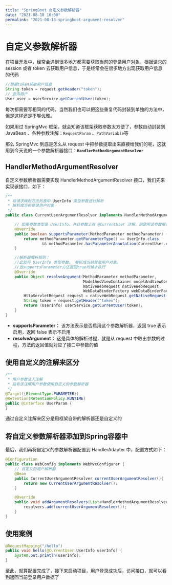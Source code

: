 ```yaml
---
title: "SpringBoot 自定义参数解析器"
date: "2021-08-18 16:00"
permalink: "2021-08-18-springboot-argument-resolver"
---
```


# 自定义参数解析器

在项目开发中，经常会遇到很多地方都需要获取当前的登录用户对象，根据请求的 session 或者 token 去获取用户信息，于是经常会在很多地方出现获取用户信息的代码

```java
//根据token获取用户信息
String token = request.getHeader("token");
// 查询用户
User user = userService.getCurrentUser(token);
```

每次都需要写相同的代码，当然我们也可以把这些重复代码封装到单独的方法中，但是这样还是不够优雅。

如果用过 SpringMvc 框架，就会知道该框架获取参数太方便了，参数自动封装到 JavaBean 、各种参数注解：`RequestParam` 、`PathVariable`等

那么 SpringMvc 到底是怎么从 request 中把参数提取出来直接给我们的呢，这就用到今天说的一个参数解析器接口：**`HandlerMethodArgumentResolver`**

## HandlerMethodArgumentResolver

自定义参数解析器需要实现 HandlerMethodArgumentResolver 接口，我们先来实现该接口，如下：

```java
/**
 * 将请求映射方法列表中 UserInfo 类型参数进行解析
 * 解析成当前登录用户对象
 */
public class CurrentUserArgumentResolver implements HandlerMethodArgumentResolver {

    // 如果参数类型是 UserInfo，并且参数上有 @CurrentUser 注解，则使用该参数解析器
    @Override
    public boolean supportsParameter(MethodParameter methodParameter) {
        return methodParameter.getParameterType() == UserInfo.class
                && methodParameter.hasParameterAnnotation(CurrentUser.class);
    }

    //解析器解析规则：
    //此处将 UserInfo 类型参数， 解析成当前登录用户对象。
    //当supportsParameter方法返回true时候才执行
    @Override
    public Object resolveArgument(MethodParameter methodParameter,
                                  ModelAndViewContainer modelAndViewContainer,
                                  NativeWebRequest nativeWebRequest,
                                  WebDataBinderFactory webDataBinderFactory) throws Exception {
        HttpServletRequest request = nativeWebRequest.getNativeRequest(HttpServletRequest.class);
        String token = request.getHeader("token");
        return (UserInfo) userService.getCurrentUser(token);
    }
}
```

- **supportsParameter：** 该方法表示是否启用这个参数解析器，返回 true 表示启用，返回 false 表示不启用
- **resolveArgument：** 这是具体的解析过程，就是从 request 中取出参数的过程，方法的返回值就对应了接口中参数的值

## 使用自定义的注解来区分

```java
/**
 * 用户参数注入注解
 * 贴有该注解用户参数使用自定义的参数解析器
 */
@Target({ElementType.PARAMETER})
@Retention(RetentionPolicy.RUNTIME)
public @interface UserParam {
}
```

通过自定义注解来区分是用框架自带的解析器还是自定义的

## 将自定义参数解析器添加到Spring容器中

最后，我们再将自定义的参数解析器配置到 HandlerAdapter 中，配置方式如下：

```java
@Configuration
public class WebConfig implements WebMvcConfigurer {
    // 自定义的用户解析器
    @Bean
    public CurrentUserArgumentResolver currentUserArgumentResolver(){
        return new CurrentUserArgumentResolver();
    }

    @Override
    public void addArgumentResolvers(List<HandlerMethodArgumentResolver> resolvers) {
        resolvers.add(currentUserArgumentResolver());
    }
}
```

## 使用案例

```java
@RequestMapping("/hello")
public void hello(@CurrentUser UserInfo userInfo) {
    System.out.println(userInfo);
}
```

至此，就算配置完成了，接下来启动项目，用户登录成功后，访问接口，就可以看到返回当前登录用户数据了